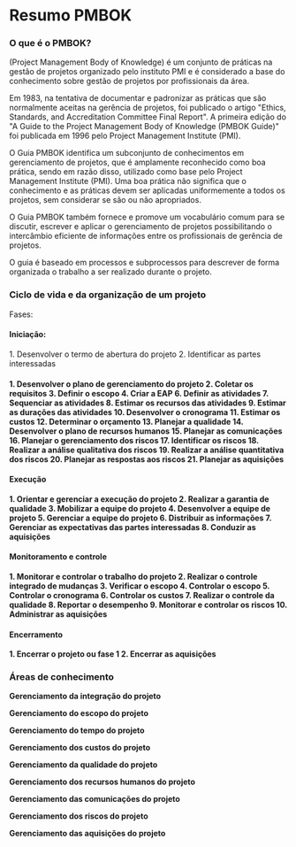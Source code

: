 # Resumo PMBOK
<h3>O que é o PMBOK?</h3>
(Project Management Body of Knowledge) é um conjunto de práticas na gestão de projetos organizado pelo instituto PMI e é considerado a base do conhecimento sobre gestão de projetos por profissionais da área.

Em 1983, na tentativa de documentar e padronizar as práticas que são normalmente aceitas na gerência de projetos, foi publicado o artigo "Ethics, Standards, and Accreditation Committee Final Report". A primeira edição do "A Guide to the Project Management Body of Knowledge (PMBOK Guide)" foi publicada em 1996 pelo Project Management Institute (PMI).

O Guia PMBOK identifica um subconjunto de conhecimentos em gerenciamento de projetos, que é amplamente reconhecido como boa prática, sendo em razão disso, utilizado como base pelo Project Management Institute (PMI). Uma boa prática não significa que o conhecimento e as práticas devem ser aplicadas uniformemente a todos os projetos, sem considerar se são ou não apropriados.

O Guia PMBOK também fornece e promove um vocabulário comum para se discutir, escrever e aplicar o gerenciamento de projetos possibilitando o intercâmbio eficiente de informações entre os profissionais de gerência de projetos.

O guia é baseado em processos e subprocessos para descrever de forma organizada o trabalho a ser realizado durante o projeto.

<h3>Ciclo de vida e da organização de um projeto</h3>
Fases:

<h4>Iniciação:</h4>
1. Desenvolver o termo de abertura do projeto
2. Identificar as partes interessadas
<h4><Planejamento/h4>
1. Desenvolver o plano de gerenciamento do projeto
2. Coletar os requisitos
3. Definir o escopo
4. Criar a EAP
6. Definir as atividades
7. Sequenciar as atividades
8. Estimar os recursos das atividades
9. Estimar as durações das atividades
10. Desenvolver o cronograma
11. Estimar os custos
12. Determinar o orçamento
13. Planejar a qualidade
14. Desenvolver o plano de recursos humanos
15. Planejar as comunicações
16. Planejar o gerenciamento dos riscos
17. Identificar os riscos
18. Realizar a análise qualitativa dos riscos
19. Realizar a análise quantitativa dos riscos
20. Planejar as respostas aos riscos
21. Planejar as aquisições
<h4>Execução</h4>
1. Orientar e gerenciar a execução do projeto
2. Realizar a garantia de qualidade
3. Mobilizar a equipe do projeto
4. Desenvolver a equipe de projeto
5. Gerenciar a equipe do projeto
6. Distribuir as informações
7. Gerenciar as expectativas das partes interessadas
8. Conduzir as aquisições
<h4>Monitoramento e controle</h4>
1. Monitorar e controlar o trabalho do projeto
2. Realizar o controle integrado de mudanças
3. Verificar o escopo
4. Controlar o escopo
5. Controlar o cronograma
6. Controlar os custos
7. Realizar o controle da qualidade
8. Reportar o desempenho
9. Monitorar e controlar os riscos
10. Administrar as aquisições
<h4>Encerramento</h4>
1. Encerrar o projeto ou fase 1
2. Encerrar as aquisições

<h3>Áreas de conhecimento</h3>
Gerenciamento da integração do projeto

Gerenciamento do escopo do projeto

Gerenciamento do tempo do projeto

Gerenciamento dos custos do projeto

Gerenciamento da qualidade do projeto

Gerenciamento dos recursos humanos do projeto

Gerenciamento das comunicações do projeto

Gerenciamento dos riscos do projeto

Gerenciamento das aquisições do projeto

